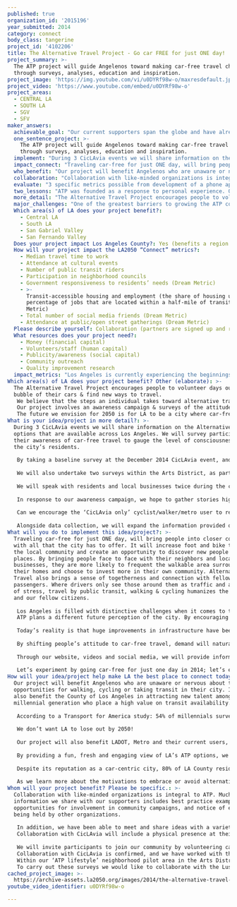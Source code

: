 ```yaml
---
published: true
organization_id: '2015196'
year_submitted: 2014
category: connect
body_class: tangerine
project_id: '4102206'
title: The Alternative Travel Project - Go car FREE for just ONE day!
project_summary: >-
  The ATP project will guide Angelenos toward making car-free travel choices
  through surveys, analyses, education and inspiration.
project_image: 'https://img.youtube.com/vi/u0DYRf98w-o/maxresdefault.jpg'
project_video: 'https://www.youtube.com/embed/u0DYRf98w-o'
project_areas:
  - CENTRAL LA
  - SOUTH LA
  - SGV
  - SFV
maker_answers:
  achievable_goal: "Our current supporters span the globe and have already inspired some grassroots activities in several other countries. Locally we have generated interest from local agencies in Los Angeles through attendance at community meetings and seminars, involvement in the CicLAvia press conference on two occasions, participation in the Music Center & Grand Park ‘Earth Day 2014’ event, and exploratory meetings with some of the city’s leaders in Alternative Travel advocacy and infrastructure. \r\n\r\nLA is at a tipping point, with a growing number of residents looking for an alternative to their cars as their only means of transport. Increasing levels of traffic, and growth of the public transit and bicycle infrastructure are finally providing a real alternative to life stuck behind the wheel. \r\n\r\nBased on our outreach to local organizations during 2014, ATP are now in a position to begin to drive forward our mission and begin this new phase.  Implementation of this project is possible due to our continued relationship with CicLAvia, as well as a growing relationship with Metro and LADOT. \r\n\r\nOur online platform is well developed and has a varied and committed audience that we are able to bring with us as we develop the organization and begin to collect our own data. The tools and personnel required to carry out data collection have been identified, and a group of professional advisors is in place to support the organization’s growth. \r\n\r\nIn practical terms, we are able to ‘piggy back’ onto a large and loved event, without the need for the expense or personnel required to host an event ourselves, but with the benefit of a large audience, already partaking in ‘alternative’ modes of transportation within a festival-like atmosphere.\r\n"
  one_sentence_project: >-
    The ATP project will guide Angelenos toward making car-free travel choices
    through surveys, analyses, education and inspiration.
  implement: "During 3 CicLAvia events we will share information on the Alternative Travel options that are available across Los Angeles. We will survey participants on their awareness of car-free travel to gauge the level of consciousness amongst the city’s residents. \r\n\r\nBy taking a baseline survey at the December 2014 CicLAvia event, and repeating the process at the March & May 2015 events, we can measure the impact of our efforts with a group of Angelenos who are likely to have a fairly high perception & positive view towards Alternative Travel. \r\n\r\nWe will also undertake two surveys within the Arts District, as part of a neighborhood pilot where transit connections are being improved, and redevelopment in housing and business is growing. This area is a great example of a neighborhood where the walkability is high, access to transit is good and there are plans to improve it even further. \r\n\r\nWe will speak with residents and local businesses twice during the course of the year; using results from these surveys as a comparison to the information collected during CicLAvia – where the majority of individuals already somewhat embrace ATP. \r\n\r\nIn response to our awareness campaign, we hope to gather stories highlighting the positive impact of an ATP lifestyle, and find out if, over the course of the year, more participants choose to take the Open Streets model into their everyday lives. \r\n\r\nCan we encourage the ‘CicLAvia only’ cyclist/walker/metro user to replicate a multi-modal lifestyle for some everyday journeys? \r\n\r\nAlongside data collection, we will expand the information provided on our website, & produce two new videos to encourage and inspire ATP action within Los Angeles, & around the world. We will also develop a smartphone app for participants to track their ATP mileage – allowing us to build a regional & global view of our impact in terms of CO2 saved, miles traveled and calories burned. This information will feed into a page on our website to be shared worldwide. \r\n"
  impact_connect: "Traveling car-free for just ONE day, will bring people into closer contact with all that the city has to offer. It will increase foot and bike traffic to the local community and create an opportunity to discover new people and places. By bringing people face to face with their neighbors and local businesses, they are more likely to frequent the walkable area surrounding their homes and choose to invest more in their own community. Alternative Travel also brings a sense of togetherness and connection with fellow passengers. Where drivers only see those around them as traffic and a source of stress, travel by public transit, walking & cycling humanizes the journey and our fellow citizens. \r\n\r\nLos Angeles is filled with distinctive challenges when it comes to travel, and is known as ‘car-centric’ and for its ‘horrific traffic.’ \r\nATP plans a different future perception of the city. By encouraging a culture shift in how we travel in LA and working with mainstream media and the raconteurs of our city to export this lifestyle, we can create a new, more positive LA story. \r\n\r\nToday’s reality is that huge improvements in infrastructure have been made in recent years, but despite this vast change in the availability of public transportation, so many residents are still unaware of the possibilities on their own doorstep. ATP will make car-free travel in LA ‘hip’, it will help to break down the stigma attached to taking the bus and highlight the benefits of leaving the car at home. \r\n\r\nBy shifting people’s attitude to car-free travel, demand will naturally rise, and in turn this will lead to higher frequency services, a safer system, and quicker journeys\r\n\r\nThrough our website, videos and social media, we will provide information on the news and services of agencies and non-profits working to improve travel infrastructure. ATP will be a one-stop-shop for information on all car-free travel in Los Angeles and inspire our community to get involved in shaping the future of the city and how we move.\r\n\r\nLet’s experiment by going car-free for just one day in 2014; let’s empower the citizens of Los Angeles in 2050 to embrace car-free living as a rule, rather than an exception. \r\n"
  who_benefit: "Our project will benefit Angelenos who are unaware or nervous about the opportunities for walking, cycling or taking transit in their city. It will also benefit the County of Los Angeles in attracting new talent amongst the millennial generation who place a high value on transit availability.\r\n\r\nAccording to a Transport for America study: 54% of millennials surveyed say they would consider moving to another city if it had more and better options for getting around, and 66% say that access to high quality transportation is one of the top three criteria in considering deciding where to live next. \"This survey reinforces that cities that don't invest in effective transportation options stand to lose out in the long-run,\" says Michael Myers, a managing director at The Rockefeller Foundation. \r\n\r\nWe don’t want LA to lose out by 2050!\r\n\r\nOur project will also benefit LADOT, Metro and their current users, by providing a positive, vibrant and exciting perspective on commuting by transit. We will work with the agencies to break down the stigma associated with transit in LA & empower their customers to appreciate their contribution to improving air quality, road traffic, social cohesion, and their own health.\r\n\r\nBy providing a fun, fresh and engaging view of LA’s ATP options, we aim to create new customers for transit, walking and cycling, and a platform to receive feedback on how the service works for those leaving their cars at home for the first time. \r\n\r\nDespite its reputation as a car-centric city, 80% of LA County residents live within walking/biking distance (3 miles) of the frequent transit system, and the LA County MTA carries over 1.46 million passengers per day – the second highest in the country after New York City! This fact is a huge surprise to most locals and we want to help to change that by bringing more people to public transit options.\r\n\r\nAs we learn more about the motivations to embrace or avoid alternative travel across Los Angeles, we can begin to further understand how the infrastructure can better service its customers and increase its value to the population of LA.\r\n"
  collaboration: "Collaboration with like-minded organizations is integral to ATP. Much of the information we share with our supporters includes best practice examples, opportunities for involvement in community campaigns, and notice of events being held by other organizations. \r\n\r\nIn addition, we have been able to meet and share ideas with a variety of partners; including CicLAvia, LA County Bicycle Coalition, the Mayor’s Office, Metro, LADOT, Safe Routes to School & LA Walks. \r\nCollaboration with CicLAvia will include a physical presence at their events. CicLAvia will provide tent space at one of the hubs along their route, as well as promotion of our project. During these events we will invite Metro & LA DOT to share information on local transit options. \r\n\r\nWe will invite participants to join our community by volunteering car-free days between CicLAvia events & encourage supporters to share their stories, tips & triumphs with us via social media. \r\nCollaboration with CicLAvia is confirmed, and we have worked with them at two previous events. CicLAvia benefits our project by bringing a huge audience, already familiar with Alternative Travel. Factors critical to the success of this collaboration are that we ensure enough volunteers to undertake the survey aspect, provide a welcoming booth to encourage people to visit us, and have a robust survey in place. We will ask participants to sign up to a mailing list so that we are able to follow up at a later date with the same group.\r\nWithin our ‘ATP lifestyle’ neighborhood pilot area in the Arts District, we hope to work with local retailers, theHUB community of impact professionals, LA Clean Tech Incubator, GenesisLA & the Little Tokyo Services Center as well as the property developers creating new living spaces in the area.  These collaborations are not confirmed, but we are in the process of introducing our project to these organizations. Success in the Arts District relies upon listening to what is important to the local people and understanding how ATP can benefit their neighborhood.\r\nTo carry out these surveys we would like to collaborate with the Luskin School of Public Affairs at UCLA – their Institute for Transportation Studies would be a huge asset in assisting us with survey work & data analysis. This collaboration is not yet confirmed, though our collaborator CicLAvia is already working with the Luskin School & other UCLA researchers on several related projects, making this a natural partnership with the school.\r\n\r\n"
  evaluate: "3 specific metrics possible from development of a phone app include measurement of:\r\nMiles traveled\r\nlbs of CO2 saved\r\nCalories burned\r\n\r\nThese results will be shared on our website – providing feedback to the ATP society, and highlighting the positive impact of both their own individual energies, as well as the combined effect of the worldwide ATP effort.\r\n\r\nSpecifically to Los Angeles, we will measure changes in awareness and those taking part in ATP. This will be based on short, simple surveys carried out over three consecutive CicLAvia events, and twice within the Arts District area. We will question participants on their attitude and knowledge towards alternative travel in Los Angeles, and how this changes when they travel to other cities or countries. We will take note of ‘transplants’ to LA and how their travel lives changed upon becoming Angelenos. \r\n\r\nWe will request that participants taking the survey allow us to email them with the same questions six months later to track whether or not their opinion and participation in car-free travel changes after learning of the project.\r\n\r\nSample Questions:\r\nClosest ATP option to home\r\nHow often do you use ATP (once a week/month/year/never) \r\nDo you have a TAP card? Yes/no\r\nDoes your business / apartment complex provide bike furniture/showers\r\nPerception of walking/cycling in LA on a normal day: definitely/likely/maybe/never\r\nPerception of car-free travel in LA positive/negative/indifferent/unaware\r\nWould you be more likely to ATP in another city/country than LA?\r\nWhat is preventing you from using car-free travel? Fear/unavailability of service/ time taken for similar journey/ nothing I am an ATPer already\r\n\r\nMetric changes we can measure between surveys:\r\nChange in % of those aware of ATP\r\nChange in % of those using Alternative Travel options\r\nChange in perception of car-free travel in Los Angeles \r\nChange in infrastructure available\r\n"
  two_lessons: "ATP was founded as a response to personal experience. Our founder, Stana Katic moved to Los Angeles to pursue an acting career. As a newcomer, with experience living in Chicago, Toronto and Europe she felt an immediate sense of isolation as a result of being stuck in her car while moving around the city. By making a decision to explore the city using alternative modes of transportation Stana found it possible to take in her new surroundings at a slower, more relaxed pace; to absorb the city from different perspective and most importantly, to escape the bubble of her car & truly engage with the city and it’s citizens. \r\n\r\nATP has since received similar stories of social connection from Los Angeles and from around the world. Couples who met on the bus and eventually married; schools taking up the challenge to travel car-free on Fridays, favorite spots discovered while walking to work, health benefits from switching a commute to cycling – and a global community of followers who have embraced the project, and one another. \r\n\r\nAnother lesson from our four years of existence as a small organization is the value of joining forces with similar organizations in order to expand our audience and inspire our supporters to get more involved in their own communities. \r\n\r\nCollaboration allows us to share specific campaigns that improve the access and safety of alternative methods of travel. We plan to produce a new video during late 2014 encouraging ATPers to take this next step with us, from volunteering their own car-free days, to becoming involved in advocacy campaigns that improve conditions for ATP and support growth of the movement in their local area.\r\n"
  more_detail: "The Alternative Travel Project encourages people to volunteer days outside the bubble of their cars & find new ways to travel. \r\nWe believe that the steps an individual takes toward alternative travel, even for a single day, can have local, regional & global impact. While cars are often a necessary part of our modern existence, they don't have to be a part of our every day.\r\nOur project involves an awareness campaign & surveys of the attitudes and users of ‘alternative’ methods of travel in LA. We will collaborate with CicLAvia during 3 events, and feedback our results through videos and an app developed to track ATPers activity. \r\nThe future we envision for 2050 is for LA to be a city where car-free travel is the norm, not the exception. \r\n"
  major_challenges: "One of the greatest barriers to growing the ATP community in Los Angeles is the perception of car-free travel and the link between cars and status. Travel without a car in LA is often seen as being a result of low socio-economic circumstance, rather than choice. Typically, attitudes in countries where multi-modal transportation is well developed, this is not the case. ‘People in the EU can see in their media that cycling is not done by cheap or poor people, that its done by people who value health, the community, the environment...It’s not something for those who have less power but more.’ Eljo Kamberaj – Ecovolis activist. \r\n\r\nATP will empower, inform and support those choosing to travel without their cars in Los Angeles; it will become the recognized lifestyle choice for the young professional, for kids traveling to school, and for artists seeking inspiration from their surroundings. \r\n\r\nWe want to create a vision of life outside the car as a positive and desirable experience, where café culture enlivens the streets, professionals enjoy a newspaper during their commute, where it’s possible to know your neighbors as your pass them daily on the sidewalk. We believe that the related effects of fostering such a community spirit will lead to improved local business, reduced crime, an increase in volunteering and other civic activities; including engagement in political decision making. \r\n\r\nUsing trans-media to share the benefits of living in this type of society, along with the obvious improvements to air quality, local traffic, public health and the environment, we aim to create a desire to not only join us in volunteering car-free days, but also in encouraging colleagues and friends to join in. \r\n\r\nA second barrier to ATP success in Los Angeles is that people are often unaware of the Alternative Travel options that are now in place, or are nervous to use it for the first time. A trip by Metro and walking that could take 20 minutes longer than driving may dissuade many potential users, but in highlighting the importance of reducing road traffic, and sharing the benefits of alternative travel, we hope to shift that opinion so that supporters find the positive aspects of ATP rather than focusing on the fact that travel may require a little more planning than always taking the car. Sharing stories from ATPers across the globe we hope to shine a light on the opportunities for connection that ATP brings to a person’s day. \r\n"
  Which area(s) of LA does your project benefit?:
    - Central LA
    - South LA
    - San Gabriel Valley
    - San Fernando Valley
  Does your project impact Los Angeles County?: Yes (benefits a region of LA County)
  How will your project impact the LA2050 “Connect” metrics?:
    - Median travel time to work
    - Attendance at cultural events
    - Number of public transit riders
    - Participation in neighborhood councils
    - Government responsiveness to residents’ needs (Dream Metric)
    - >-
      Transit-accessible housing and employment (the share of housing units and
      percentage of jobs that are located within a half-mile of transit) (Dream
      Metric)
    - Total number of social media friends (Dream Metric)
    - Attendance at public/open street gatherings (Dream Metric)
  Please describe yourself: Collaboration (partners are signed up and ready to hit the ground running!)
  What resources does your project need?:
    - Money (financial capital)
    - Volunteers/staff (human capital)
    - Publicity/awareness (social capital)
    - Community outreach
    - Quality improvement research
  impact_metrics: "Los Angeles is currently experiencing the beginnings of a travel renaissance. Its citizens are beginning to look toward an alternative to their cars. Through collaborations with advocates across the city we aim to catalyze a tipping point in this culture shift. In sharing local and international success stories we aim to increase awareness of the benefits of car-free travel, and encourage a greater demand for the infrastructure to support such options.\r\n\r\nThe ‘CONNECT’ metrics that will be most greatly influenced by our project are the number of public transit riders, and transit-accessible housing & employment. Both goals are direct aims of our organization, which is to inform & inspire people to travel car-free.\r\n\r\nWe hope to encourage development of an ATP community within LA who will create a greater demand for access to public transit; and we will work with LA County and its transit agencies to implement this infrastructure for their citizens. This ties in with the metric to improve government responsiveness to residents' needs.\r\n\r\nIn addition, our message to ‘Get Involved’ in the decision making processes regarding access to transit, walking and cycling; coupled with our collaboration with CicLAvia, directly correlates with the metrics to encourage attendance at cultural events, participation in neighborhood councils, and attendance at public/open street gatherings.\r\n\r\n\r\n"
Which area(s) of LA does your project benefit? Other (elaborate): >-
  The Alternative Travel Project encourages people to volunteer days outside the
  bubble of their cars & find new ways to travel. 
   We believe that the steps an individual takes toward alternative travel, even for a single day, can have local, regional & global impact. While cars are often a necessary part of our modern existence, they don't have to be a part of our every day.
   Our project involves an awareness campaign & surveys of the attitudes and users of ‘alternative’ methods of travel in LA. We will collaborate with CicLAvia during 3 events, and feedback our results through videos and an app developed to track ATPers activity. 
   The future we envision for 2050 is for LA to be a city where car-free travel is the norm, not the exception.
What is your idea/project in more detail?: >-
  During 3 CicLAvia events we will share information on the Alternative Travel
  options that are available across Los Angeles. We will survey participants on
  their awareness of car-free travel to gauge the level of consciousness amongst
  the city’s residents. 
   
   By taking a baseline survey at the December 2014 CicLAvia event, and repeating the process at the March & May 2015 events, we can measure the impact of our efforts with a group of Angelenos who are likely to have a fairly high perception & positive view towards Alternative Travel. 
   
   We will also undertake two surveys within the Arts District, as part of a neighborhood pilot where transit connections are being improved, and redevelopment in housing and business is growing. This area is a great example of a neighborhood where the walkability is high, access to transit is good and there are plans to improve it even further. 
   
   We will speak with residents and local businesses twice during the course of the year; using results from these surveys as a comparison to the information collected during CicLAvia – where the majority of individuals already somewhat embrace ATP. 
   
   In response to our awareness campaign, we hope to gather stories highlighting the positive impact of an ATP lifestyle, and find out if, over the course of the year, more participants choose to take the Open Streets model into their everyday lives. 
   
   Can we encourage the ‘CicLAvia only’ cyclist/walker/metro user to replicate a multi-modal lifestyle for some everyday journeys? 
   
   Alongside data collection, we will expand the information provided on our website, & produce two new videos to encourage and inspire ATP action within Los Angeles, & around the world. We will also develop a smartphone app for participants to track their ATP mileage – allowing us to build a regional & global view of our impact in terms of CO2 saved, miles traveled and calories burned. This information will feed into a page on our website to be shared worldwide.
What will you do to implement this idea/project?: >-
  Traveling car-free for just ONE day, will bring people into closer contact
  with all that the city has to offer. It will increase foot and bike traffic to
  the local community and create an opportunity to discover new people and
  places. By bringing people face to face with their neighbors and local
  businesses, they are more likely to frequent the walkable area surrounding
  their homes and choose to invest more in their own community. Alternative
  Travel also brings a sense of togetherness and connection with fellow
  passengers. Where drivers only see those around them as traffic and a source
  of stress, travel by public transit, walking & cycling humanizes the journey
  and our fellow citizens. 
   
   Los Angeles is filled with distinctive challenges when it comes to travel, and is known as ‘car-centric’ and for its ‘horrific traffic.’ 
   ATP plans a different future perception of the city. By encouraging a culture shift in how we travel in LA and working with mainstream media and the raconteurs of our city to export this lifestyle, we can create a new, more positive LA story. 
   
   Today’s reality is that huge improvements in infrastructure have been made in recent years, but despite this vast change in the availability of public transportation, so many residents are still unaware of the possibilities on their own doorstep. ATP will make car-free travel in LA ‘hip’, it will help to break down the stigma attached to taking the bus and highlight the benefits of leaving the car at home. 
   
   By shifting people’s attitude to car-free travel, demand will naturally rise, and in turn this will lead to higher frequency services, a safer system, and quicker journeys
   
   Through our website, videos and social media, we will provide information on the news and services of agencies and non-profits working to improve travel infrastructure. ATP will be a one-stop-shop for information on all car-free travel in Los Angeles and inspire our community to get involved in shaping the future of the city and how we move.
   
   Let’s experiment by going car-free for just one day in 2014; let’s empower the citizens of Los Angeles in 2050 to embrace car-free living as a rule, rather than an exception.
How will your idea/project help make LA the best place to connect today? In LA2050?: >-
  Our project will benefit Angelenos who are unaware or nervous about the
  opportunities for walking, cycling or taking transit in their city. It will
  also benefit the County of Los Angeles in attracting new talent amongst the
  millennial generation who place a high value on transit availability.
   
   According to a Transport for America study: 54% of millennials surveyed say they would consider moving to another city if it had more and better options for getting around, and 66% say that access to high quality transportation is one of the top three criteria in considering deciding where to live next. "This survey reinforces that cities that don't invest in effective transportation options stand to lose out in the long-run," says Michael Myers, a managing director at The Rockefeller Foundation. 
   
   We don’t want LA to lose out by 2050!
   
   Our project will also benefit LADOT, Metro and their current users, by providing a positive, vibrant and exciting perspective on commuting by transit. We will work with the agencies to break down the stigma associated with transit in LA & empower their customers to appreciate their contribution to improving air quality, road traffic, social cohesion, and their own health.
   
   By providing a fun, fresh and engaging view of LA’s ATP options, we aim to create new customers for transit, walking and cycling, and a platform to receive feedback on how the service works for those leaving their cars at home for the first time. 
   
   Despite its reputation as a car-centric city, 80% of LA County residents live within walking/biking distance (3 miles) of the frequent transit system, and the LA County MTA carries over 1.46 million passengers per day – the second highest in the country after New York City! This fact is a huge surprise to most locals and we want to help to change that by bringing more people to public transit options.
   
   As we learn more about the motivations to embrace or avoid alternative travel across Los Angeles, we can begin to further understand how the infrastructure can better service its customers and increase its value to the population of LA.
Whom will your project benefit? Please be specific.: >-
  Collaboration with like-minded organizations is integral to ATP. Much of the
  information we share with our supporters includes best practice examples,
  opportunities for involvement in community campaigns, and notice of events
  being held by other organizations. 
   
   In addition, we have been able to meet and share ideas with a variety of partners; including CicLAvia, LA County Bicycle Coalition, the Mayor’s Office, Metro, LADOT, Safe Routes to School & LA Walks. 
   Collaboration with CicLAvia will include a physical presence at their events. CicLAvia will provide tent space at one of the hubs along their route, as well as promotion of our project. During these events we will invite Metro & LA DOT to share information on local transit options. 
   
   We will invite participants to join our community by volunteering car-free days between CicLAvia events & encourage supporters to share their stories, tips & triumphs with us via social media. 
   Collaboration with CicLAvia is confirmed, and we have worked with them at two previous events. CicLAvia benefits our project by bringing a huge audience, already familiar with Alternative Travel. Factors critical to the success of this collaboration are that we ensure enough volunteers to undertake the survey aspect, provide a welcoming booth to encourage people to visit us, and have a robust survey in place. We will ask participants to sign up to a mailing list so that we are able to follow up at a later date with the same group.
   Within our ‘ATP lifestyle’ neighborhood pilot area in the Arts District, we hope to work with local retailers, theHUB community of impact professionals, LA Clean Tech Incubator, GenesisLA & the Little Tokyo Services Center as well as the property developers creating new living spaces in the area. These collaborations are not confirmed, but we are in the process of introducing our project to these organizations. Success in the Arts District relies upon listening to what is important to the local people and understanding how ATP can benefit their neighborhood.
   To carry out these surveys we would like to collaborate with the Luskin School of Public Affairs at UCLA – their Institute for Transportation Studies would be a huge asset in assisting us with survey work & data analysis. This collaboration is not yet confirmed, though our collaborator CicLAvia is already working with the Luskin School & other UCLA researchers on several related projects, making this a natural partnership with the school.
cached_project_image: >-
  https://archive-assets.la2050.org/images/2014/the-alternative-travel-project-go-car-free-for-just-one-day/img.youtube.com/vi/u0DYRf98w-o/maxresdefault.jpg
youtube_video_identifier: u0DYRf98w-o

---
```

